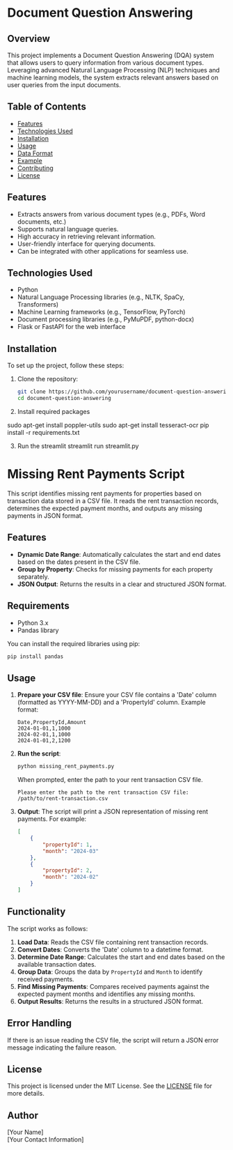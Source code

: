 # Document Question Answering

## Overview

This project implements a Document Question Answering (DQA) system that allows users to query information from various document types. Leveraging advanced Natural Language Processing (NLP) techniques and machine learning models, the system extracts relevant answers based on user queries from the input documents.

## Table of Contents

- [Features](#features)
- [Technologies Used](#technologies-used)
- [Installation](#installation)
- [Usage](#usage)
- [Data Format](#data-format)
- [Example](#example)
- [Contributing](#contributing)
- [License](#license)

## Features

- Extracts answers from various document types (e.g., PDFs, Word documents, etc.)
- Supports natural language queries.
- High accuracy in retrieving relevant information.
- User-friendly interface for querying documents.
- Can be integrated with other applications for seamless use.

## Technologies Used

- Python
- Natural Language Processing libraries (e.g., NLTK, SpaCy, Transformers)
- Machine Learning frameworks (e.g., TensorFlow, PyTorch)
- Document processing libraries (e.g., PyMuPDF, python-docx)
- Flask or FastAPI for the web interface

## Installation

To set up the project, follow these steps:

1. Clone the repository:
   ```bash
   git clone https://github.com/yourusername/document-question-answering.git
   cd document-question-answering

2. Install required packages

sudo apt-get install poppler-utils 
sudo apt-get install tesseract-ocr
pip install -r requirements.txt

3. Run the streamlit 
streamlit run streamlit.py

# Missing Rent Payments Script

This script identifies missing rent payments for properties based on transaction data stored in a CSV file. It reads the rent transaction records, determines the expected payment months, and outputs any missing payments in JSON format.

## Features

- **Dynamic Date Range**: Automatically calculates the start and end dates based on the dates present in the CSV file.
- **Group by Property**: Checks for missing payments for each property separately.
- **JSON Output**: Returns the results in a clear and structured JSON format.

## Requirements

- Python 3.x
- Pandas library

You can install the required libraries using pip:

```bash
pip install pandas
```

## Usage

1. **Prepare your CSV file**: Ensure your CSV file contains a 'Date' column (formatted as YYYY-MM-DD) and a 'PropertyId' column. Example format:

   ```csv
   Date,PropertyId,Amount
   2024-01-01,1,1000
   2024-02-01,1,1000
   2024-01-01,2,1200
   ```

2. **Run the script**:

   ```bash
   python missing_rent_payments.py
   ```

   When prompted, enter the path to your rent transaction CSV file.

   ```
   Please enter the path to the rent transaction CSV file: /path/to/rent-transaction.csv
   ```

3. **Output**: The script will print a JSON representation of missing rent payments. For example:

   ```json
   [
       {
           "propertyId": 1,
           "month": "2024-03"
       },
       {
           "propertyId": 2,
           "month": "2024-02"
       }
   ]
   ```

## Functionality

The script works as follows:

1. **Load Data**: Reads the CSV file containing rent transaction records.
2. **Convert Dates**: Converts the 'Date' column to a datetime format.
3. **Determine Date Range**: Calculates the start and end dates based on the available transaction dates.
4. **Group Data**: Groups the data by `PropertyId` and `Month` to identify received payments.
5. **Find Missing Payments**: Compares received payments against the expected payment months and identifies any missing months.
6. **Output Results**: Returns the results in a structured JSON format.

## Error Handling

If there is an issue reading the CSV file, the script will return a JSON error message indicating the failure reason.

## License

This project is licensed under the MIT License. See the [LICENSE](LICENSE) file for more details.

## Author

[Your Name]  
[Your Contact Information]